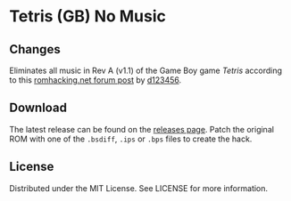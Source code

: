 # Tetris (GB) No Music

## Changes

Eliminates all music in
Rev A (v1.1)
of the
Game Boy game
*Tetris*
according to this
[romhacking.net forum post](https://www.romhacking.net/forum/index.php?msg=448026)
by
[d123456](https://www.romhacking.net/forum/index.php?action=profile;u=167879).

## Download
The latest release can be found on the
[releases page](https://github.com/lightbulb-sun/tetris-no-music/releases).
Patch the original ROM with one of the `.bsdiff`, `.ips` or `.bps` files
to create the hack.

## License
Distributed under the MIT License. See LICENSE for more information.
